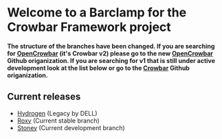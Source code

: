 # Welcome to a Barclamp for the Crowbar Framework project

**The structure of the branches have been changed. If you are searching for
[OpenCrowbar](https://github.com/OpenCrowbar) (it's Crowbar v2) please go to
the new [OpenCrowbar](https://github.com/OpenCrowbar) Github origanization.
If you are searching for v1 that is still under active development look at
the list below or go to the [Crowbar](https://github.com/Crowbar) Github
origanization.**


## Current releases

* [Hydrogen](https://github.com/crowbar/barclamp-messaging/tree/release/hydrogen/master) (Legacy by DELL)
* [Roxy](https://github.com/crowbar/barclamp-messaging/tree/release/roxy/master) (Current stable branch)
* [Stoney](https://github.com/crowbar/barclamp-messaging/tree/release/stoney/master) (Current development branch)
